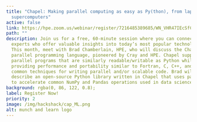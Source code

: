 ```yaml
---
title: "Chapel: Making parallel computing as easy as Py(thon), from laptops to
  supercomputers"
active: false
link: https://hpe.zoom.us/webinar/register/7216485389685/WN_VHR47IEcSfCzVizUJX3R4w
path: ""
description: Join us for a free, 60-minute session where you can connect with
  experts who offer valuable insights into today’s most popular technologies.
  This month, meet with Brad Chamberlain, HPE, who will discuss the Chapel
  parallel programming language, pioneered by Cray and HPE. Chapel supports
  parallel programs that are similarly readable/writable as Python while
  providing performance and portability similar to Fortran, C, C++, and other
  common techniques for writing parallel and/or scalable code. Brad will also
  describe an open-source Python library written in Chapel that uses parallelism
  to accelerate common NumPy and Pandas operations used in data science.
background: rgba(0, 86, 122, 0.8);
label: Register Now!
priority: 2
image: /img/hackshack/cap_ML.png
alt: munch and learn logo
---
```


